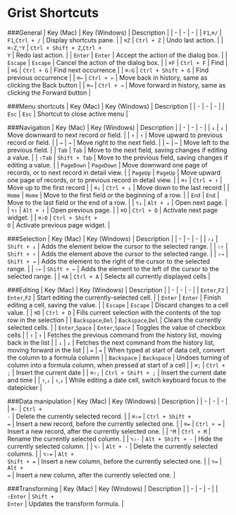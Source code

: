 # Grist Shortcuts

<!-- START -->
###General
| Key (Mac) | Key (Windows) | Description | 
| - | - | - | 
| <code class="keys">F1</code>,<code class="keys">⌘/</code> | <code class="keys">F1</code>,<code class="keys">Ctrl + /</code> | Display shortcuts pane. |
| <code class="keys">⌘Z</code> | <code class="keys">Ctrl + Z</code> | Undo last action. |
| <code class="keys">⌘⇧Z</code>,<code class="keys">⌃Y</code> | <code class="keys">Ctrl + Shift + Z</code>,<code class="keys">Ctrl + Y</code> | Redo last action. |
| <code class="keys">Enter</code> | <code class="keys">Enter</code> | Accept the action of the dialog box. |
| <code class="keys">Escape</code> | <code class="keys">Escape</code> | Cancel the action of the dialog box. |
| <code class="keys">⌘F</code> | <code class="keys">Ctrl + F</code> | Find |
| <code class="keys">⌘G</code> | <code class="keys">Ctrl + G</code> | Find next occurrence |
| <code class="keys">⌘⇧G</code> | <code class="keys">Ctrl + Shift + G</code> | Find previous occurrence |
| <code class="keys">⌘←</code> | <code class="keys">Ctrl + ←</code> | Move back in history, same as clicking the Back button |
| <code class="keys">⌘→</code> | <code class="keys">Ctrl + →</code> | Move forward in history, same as clicking the Forward button |

###Menu shortcuts
| Key (Mac) | Key (Windows) | Description | 
| - | - | - | 
| <code class="keys">Esc</code> | <code class="keys">Esc</code> | Shortcut to close active menu |

###Navigation
| Key (Mac) | Key (Windows) | Description | 
| - | - | - | 
| <code class="keys">↓</code> | <code class="keys">↓</code> | Move downward to next record or field. |
| <code class="keys">↑</code> | <code class="keys">↑</code> | Move upward to previous record or field. |
| <code class="keys">→</code> | <code class="keys">→</code> | Move right to the next field. |
| <code class="keys">←</code> | <code class="keys">←</code> | Move left to the previous field. |
| <code class="keys">Tab</code> | <code class="keys">Tab</code> | Move to the next field, saving changes if editing a value. |
| <code class="keys">⇧Tab</code> | <code class="keys">Shift + Tab</code> | Move to the previous field, saving changes if editing a value. |
| <code class="keys">PageDown</code> | <code class="keys">PageDown</code> | Move downward one page of records, or to next record in detail view. |
| <code class="keys">PageUp</code> | <code class="keys">PageUp</code> | Move upward one page of records, or to previous record in detail view. |
| <code class="keys">⌘↑</code> | <code class="keys">Ctrl + ↑</code> | Move up to the first record |
| <code class="keys">⌘↓</code> | <code class="keys">Ctrl + ↓</code> | Move down to the last record |
| <code class="keys">Home</code> | <code class="keys">Home</code> | Move to the first field or the beginning of a row. |
| <code class="keys">End</code> | <code class="keys">End</code> | Move to the last field or the end of a row. |
| <code class="keys">⌥↓</code> | <code class="keys">Alt + ↓</code> | Open next page. |
| <code class="keys">⌥↑</code> | <code class="keys">Alt + ↑</code> | Open previous page. |
| <code class="keys">⌘O</code> | <code class="keys">Ctrl + O</code> | Activate next page widget. |
| <code class="keys">⌘⇧O</code> | <code class="keys">Ctrl + Shift + O</code> | Activate previous page widget. |

###Selection
| Key (Mac) | Key (Windows) | Description | 
| - | - | - | 
| <code class="keys">⇧↓</code> | <code class="keys">Shift + ↓</code> | Adds the element below the cursor to the selected range. |
| <code class="keys">⇧↑</code> | <code class="keys">Shift + ↑</code> | Adds the element above the cursor to the selected range. |
| <code class="keys">⇧→</code> | <code class="keys">Shift + →</code> | Adds the element to the right of the cursor to the selected range. |
| <code class="keys">⇧←</code> | <code class="keys">Shift + ←</code> | Adds the element to the left of the cursor to the selected range. |
| <code class="keys">⌘A</code> | <code class="keys">Ctrl + A</code> | Selects all currently displayed cells |

###Editing
| Key (Mac) | Key (Windows) | Description | 
| - | - | - | 
| <code class="keys">Enter</code>,<code class="keys">F2</code> | <code class="keys">Enter</code>,<code class="keys">F2</code> | Start editing the currently-selected cell. |
| <code class="keys">Enter</code> | <code class="keys">Enter</code> | Finish editing a cell, saving the value. |
| <code class="keys">Escape</code> | <code class="keys">Escape</code> | Discard changes to a cell value. |
| <code class="keys">⌘D</code> | <code class="keys">Ctrl + D</code> | Fills current selection with the contents of the top row in the selection |
| <code class="keys">Backspace</code>,<code class="keys">Del</code> | <code class="keys">Backspace</code>,<code class="keys">Del</code> | Clears the currently selected cells. |
| <code class="keys">Enter</code>,<code class="keys">Space</code> | <code class="keys">Enter</code>,<code class="keys">Space</code> | Toggles the value of checkbox cells |
| <code class="keys">↑</code> | <code class="keys">↑</code> | Fetches the previous command from the history list, moving back in the list |
| <code class="keys">↓</code> | <code class="keys">↓</code> | Fetches the next command from the history list, moving forward in the list |
| <code class="keys">=</code> | <code class="keys">=</code> | When typed at start of data cell, convert the column to a formula column |
| <code class="keys">Backspace</code> | <code class="keys">Backspace</code> | Undoes turning of column into a formula column, when pressed at start of a cell |
| <code class="keys">⌘;</code> | <code class="keys">Ctrl + ;</code> | Insert the current date |
| <code class="keys">⌘⇧;</code> | <code class="keys">Ctrl + Shift + ;</code> | Insert the current date and time |
| <code class="keys">↑</code>,<code class="keys">↓</code> | <code class="keys">↑</code>,<code class="keys">↓</code> | While editing a date cell, switch keyboard focus to the datepicker |

###Data manipulation
| Key (Mac) | Key (Windows) | Description | 
| - | - | - | 
| <code class="keys">⌘-</code> | <code class="keys">Ctrl + -</code> | Delete the currently selected record. |
| <code class="keys">⌘⇧=</code> | <code class="keys">Ctrl + Shift + =</code> | Insert a new record, before the currently selected one. |
| <code class="keys">⌘=</code> | <code class="keys">Ctrl + =</code> | Insert a new record, after the currently selected one. |
| <code class="keys">⌃M</code> | <code class="keys">Ctrl + M</code> | Rename the currently selected column. |
| <code class="keys">⌥⇧-</code> | <code class="keys">Alt + Shift + -</code> | Hide the currently selected column. |
| <code class="keys">⌥-</code> | <code class="keys">Alt + -</code> | Delete the currently selected columns. |
| <code class="keys">⌥⇧=</code> | <code class="keys">Alt + Shift + =</code> | Insert a new column, before the currently selected one. |
| <code class="keys">⌥=</code> | <code class="keys">Alt + =</code> | Insert a new column, after the currently selected one. |

###Transforming
| Key (Mac) | Key (Windows) | Description | 
| - | - | - | 
| <code class="keys">⇧Enter</code> | <code class="keys">Shift + Enter</code> | Updates the transform formula. |

<!-- END -->
